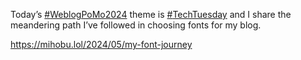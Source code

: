 Today’s [\#<span>WeblogPoMo2024</span>](https://social.lol/tags/WeblogPoMo2024) theme is [\#<span>TechTuesday</span>](https://social.lol/tags/TechTuesday) and I share the meandering path I’ve followed in choosing fonts for my blog.

[<span class="invisible">https://</span><span class="ellipsis">mihobu.lol/2024/05/my-font-jou</span><span class="invisible">rney</span>](https://mihobu.lol/2024/05/my-font-journey)